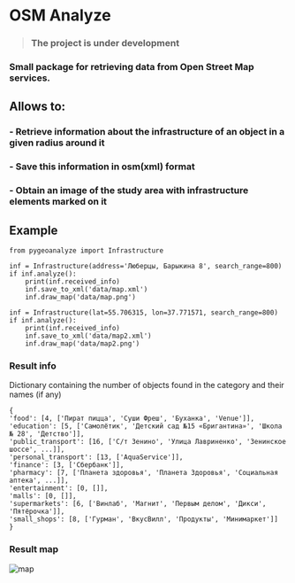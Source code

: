 # OSM Analyze
> ### The project is under development

### Small package for retrieving data from Open Street Map services.
## Allows to:
### - Retrieve information about the infrastructure of an object in a given radius around it
### - Save this information in osm(xml) format
### - Obtain an image of the study area with infrastructure elements marked on it


## Example
    from pygeoanalyze import Infrastructure
    
    inf = Infrastructure(address='Люберцы, Барыкина 8', search_range=800)
    if inf.analyze():
        print(inf.received_info)
        inf.save_to_xml('data/map.xml')
        inf.draw_map('data/map.png')
    
    inf = Infrastructure(lat=55.706315, lon=37.771571, search_range=800)
    if inf.analyze():
        print(inf.received_info)
        inf.save_to_xml('data/map2.xml')
        inf.draw_map('data/map2.png')
		
### Result info
Dictionary containing the number of objects found in the category and their names (if any)

    {
    'food': [4, ['Пират пицца', 'Суши Фреш', 'Буханка', 'Venue']],
    'education': [5, ['Самолётик', 'Детский сад №15 «Бригантина»', 'Школа № 28', 'Детство']],
    'public_transport': [16, ['С/т Зенино', 'Улица Лавриненко', 'Зенинское шоссе', ...]],
    'personal_transport': [13, ['AquaService']],
    'finance': [3, ['Сбербанк']],
    'pharmacy': [7, ['Планета здоровья', 'Планета Здоровья', 'Социальная аптека', ...]],
    'entertainment': [0, []],
    'malls': [0, []],
    'supermarkets': [6, ['Винлаб', 'Магнит', 'Первым делом', 'Дикси', 'Пятёрочка']],
    'small_shops': [8, ['Гурман', 'ВкусВилл', 'Продукты', 'Минимаркет']]
    }

### Result map
![map](https://user-images.githubusercontent.com/71232265/151858409-176051aa-8e22-4b6b-a502-d5f1291d1689.png)

